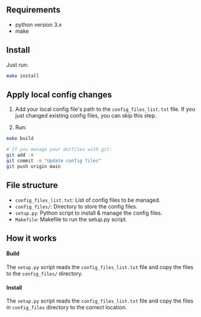 ## Requirements

- python version 3.x
- make

## Install

Just run:

```bash
make install
```

## Apply local config changes

1. Add your local config file's path to the `config_files_list.txt` file.
   If you just changed existing config files, you can skip this step.

2. Run:

```bash
make build

# If you manage your dotfiles with git:
git add -A
git commit -m "Update config files"
git push origin main
```

## File structure

- `config_files_list.txt`: List of config files to be managed.
- `config_files/`: Directory to store the config files.
- `setup.py`: Python script to install & manage the config files.
- `Makefile`: Makefile to run the setup.py script.

## How it works

#### Build

The `setup.py` script reads the `config_files_list.txt` file and copy the files to the `config_files/` directory.

#### Install

The `setup.py` script reads the `config_files_list.txt` file and copy the files in `config_files` directory to the correct location.
